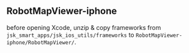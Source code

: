 RobotMapViewer-iphone
---

before opening Xcode, unzip & copy frameworks from `jsk_smart_apps/jsk_ios_utils/frameworks` to `RobotMapViewer-iphone/RobotMapViewer/`.
